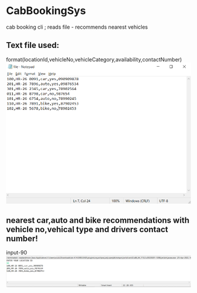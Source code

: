 # CabBookingSys
cab booking cli ; reads file - recommends nearest vehicles

## Text file used:
format(locationId,vehicleNo,vehicleCategory,availability,contactNumber)
![in1](./resources/fileCon.png)

## nearest car,auto and bike recommendations with vehicle no,vehical type and drivers contact number!
input-90
![in1](./resources/out.png)


